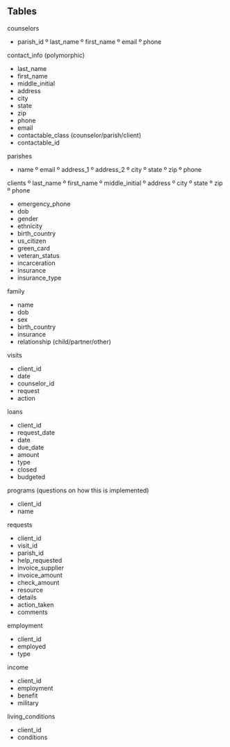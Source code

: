 ## Tables

counselors
- parish_id
º last_name
º first_name
º email
º phone

contact_info (polymorphic)
- last_name
- first_name
- middle_initial
- address
- city
- state
- zip
- phone
- email
- contactable_class (counselor/parish/client)
- contactable_id

parishes
- name
º email
º address_1
º address_2
º city
º state
º zip
º phone

clients
º last_name
º first_name
º middle_initial
º address
º city
º state
º zip
º phone
- emergency_phone
- dob
- gender
- ethnicity
- birth_country
- us_citizen
- green_card
- veteran_status
- incarceration
- insurance
- insurance_type

family
- name
- dob
- sex
- birth_country
- insurance
- relationship (child/partner/other)

visits
- client_id
- date
- counselor_id
- request
- action

loans
- client_id
- request_date
- date
- due_date
- amount
- type
- closed
- budgeted

programs (questions on how this is implemented)
- client_id
- name

requests
- client_id
- visit_id
- parish_id
- help_requested
- invoice_supplier
- invoice_amount
- check_amount
- resource
- details
- action_taken
- comments

employment
- client_id
- employed
- type

income
- client_id
- employment
- benefit
- military

living_conditions
- client_id
- conditions